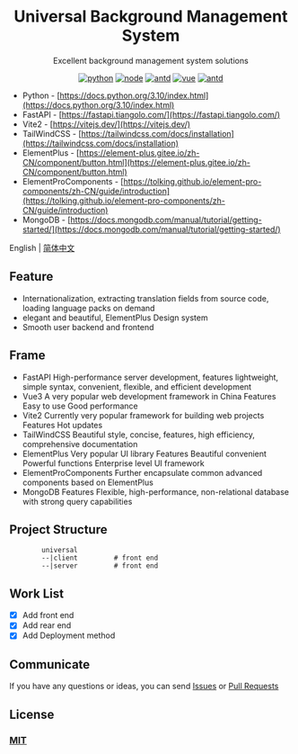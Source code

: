 <div align="center"><h1>Universal Background Management System</h1></div>

<div align="center">

Excellent background management system solutions

[![python](https://img.shields.io/badge/python-3.10-blue.svg?style=flat-square)]()
[![node](https://img.shields.io/badge/node-16.14.0-orange.svg?style=flat-square)]()
[![antd](https://img.shields.io/badge/antd-3.x-brightgreen.svg?style=flat-square)](https://2x.antdv.com/docs/vue/introduce)
[![vue](https://img.shields.io/badge/vue-3.x-orange.svg?style=flat-square)](https://2x.antdv.com/docs/vue/introduce)
[![antd](https://img.shields.io/badge/vite-2.x-orange.svg?style=flat-square)](https://2x.antdv.com/docs/vue/introduce)

</div>

- Python - [https://docs.python.org/3.10/index.html](https://docs.python.org/3.10/index.html)
- FastAPI - [https://fastapi.tiangolo.com/](https://fastapi.tiangolo.com/)
- Vite2 - [https://vitejs.dev/](https://vitejs.dev/)
- TailWindCSS - [https://tailwindcss.com/docs/installation](https://tailwindcss.com/docs/installation)
- ElementPlus - [https://element-plus.gitee.io/zh-CN/component/button.html](https://element-plus.gitee.io/zh-CN/component/button.html)
- ElementProComponents  - [https://tolking.github.io/element-pro-components/zh-CN/guide/introduction](https://tolking.github.io/element-pro-components/zh-CN/guide/introduction)
- MongoDB - [https://docs.mongodb.com/manual/tutorial/getting-started/](https://docs.mongodb.com/manual/tutorial/getting-started/)

 
English | [简体中文](./README-zh_CN.md)

## Feature

- Internationalization, extracting translation fields from source code, loading language packs on demand
- elegant and beautiful, ElementPlus Design system
- Smooth user backend and frontend

## Frame

 - FastAPI High-performance server development, features lightweight, simple syntax, convenient, flexible, and efficient development
 - Vue3 A very popular web development framework in China Features Easy to use Good performance
 - Vite2 Currently very popular framework for building web projects Features Hot updates
 - TailWindCSS Beautiful style, concise, features, high efficiency, comprehensive documentation
 - ElementPlus Very popular UI library Features Beautiful convenient Powerful functions Enterprise level UI framework
 - ElementProComponents Further encapsulate common advanced components based on ElementPlus
 - MongoDB Features Flexible, high-performance, non-relational database with strong query capabilities
 
## Project Structure  

```
        universal  
        --|client         # front end
        --|server         # front end
```

## Work List

- [x] Add front end
- [x] Add rear end
- [x] Add Deployment method

## Communicate

If you have any questions or ideas, you can send [Issues]() or [Pull Requests]()

## License

### [MIT](https://opensource.org/licenses/MIT)